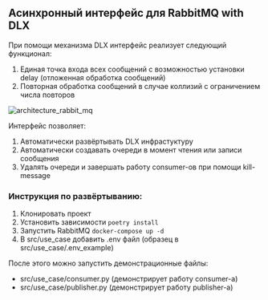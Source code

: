 ## Асинхронный интерфейс для RabbitMQ with DLX

При помощи механизма DLX интерфейс реализует следующий функционал:
1. Единая точка входа всех сообщений с возможностью установки delay (отложенная обработка сообщений)
2. Повторная обработка сообщений в случае коллизий с ограничением числа повторов

![architecture_rabbit_mq](http://www.plantuml.com/plantuml/png/Z9BHIiCm58RlynIXFe2kKrPXY5jjmJl1Mw6SfMTTM9hC9DqSqdUtwzAPpgsOG6Z_ytz_mk4y6mlQLgKWKsFt0fy8RTO6s1eAfD-4khLeb4AhIkPC2QNfJHp7f-Bx2dAruxAWerQhspDNh2fHsg6Kn_l3zg2bXdBmtYH9_3l0mWBC835xY9FqpeC-Awm6YNGIfL7g4S2iqXuXk4IxucmjqHWwxkak8vmVjf-XjTfTpGZ_bR5K8aSz-FGqVfcCFOI1pWUxCqdcKUI0wQqR0j9D00YHWU1RpFokjT_7qrL750mDUahWpFKL9Fo3XBz8JNnW1zmsuvNbk05jFQvVEE0rkKXgj7hlWxxkkBPL-CLM80lCk6IgR2mjrAaVifClCaPfY_gCE8eN_TshVBl_8YXGMWeRtdfcRw-1ampgBMTTsqz_v-MmLmu3GgIoI1VAMbLIzTDd5Ums3GJHkxzYFw2k1CTAHOZVe1nGuz92SL6QId1B78M0AAqgmOK35N16Sfo4k8cp-ONPN-1BU6-oDRLZKAJ8cTrzy-RDctKEwks5-FBJ9P8RiMueKzULgKpuS-JwCd5zbs2BwucL6UAfP9Awn9sxdhj4c0SGol6KIY4vuIQoq3N4BLO6HfQ0-YMJ88fRXdGygVRHiyCEE3KrZa0_ZFi8QbPkwkJms2CB8olGwMhkAG9T77iTliHuGPMmqpacp7Sipu4oDP8fGa5w2KkxKoLO0ceWbWcmwkkp-8pSUvnQ8dov1K22aPRhkWy4NUABA4YpGBH7MZn4MYFTcYhN_PFu5DTZEtJzEqgmrU5nTD097smwSSV8jLZ2GhzyWu-MLD76dU_5vQ-PYRL5CjyEDg3Bf4rZ5JGEOVYuzVJqC6ezENk5S_KH0DSl83Uc4CQtWBh05PI2_TcBnOAtLQrbfU6CRk6YAYuP6LFQH8zPoL1iBlCWgESBmG8qglSBI7ohzwo2Y5PVh7E1p4ei5nTKZWjwfd1zewqSynIzmD0EnlJaJDLu4Rqnkxi-SOoNLnEr6hDxGL3v-GyjlVShDVrtAml-p1BeZY5T6VBBi3JtZiRn_amu12WvBste5teonzAC5HkyLu_sj_4UCB-xdx1v3e0Kqbn9OJZDvG1HMZQI00EsaKgJ11KCQXH1kcd0WuRWtrh3iDbYrsIHS_hXcQ5lyKLrwC6yCX8iacGp69FpM3eFlRrrgahZtj9g44BrAF2uT5ThjsnZmrSSpRnL-UH5AAyYzUlONqU5PvbY8Bt54E56Wkib8ekGga9ShYZVL2dSA1kPLXgBYrKJh3oC9xu5_BwIcH2AqmJBSmBqzlJmk0i01NRuQ9uDF-BlN0p9onUBYis4897Zr98E8T1wYjRZ_EZMC5jc_HZZcUIvrOVQqVDelrFrz4Qw-q5GPkRuD5s6vGuSRrn_Y5iL_sl_0000)


Интерфейс позволяет:
1. Автоматически развёртывать DLX инфрастуктуру
2. Автоматически создавать очереди в момент чтения или записи сообщения
3. Удалять очереди и завершать работу consumer-ов при помощи kill-message


### Инструкция по развёртыванию:

1. Клонировать проект
2. Установить зависимости `poetry install`
3. Запустить RabbitMQ `docker-compose up -d`
4. В src/use_case добавить .env файл (образец в src/use_case/.env_example)

После этого можно запустить демонстрационные файлы:
* src/use_case/consumer.py (демонстрирует работу consumer-а)
* src/use_case/publisher.py (демонстрирует работу publisher-а)
